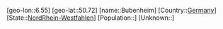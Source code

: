 ﻿---
location: [50.72,6.55]
type: City
tags:
- geo/City


SpocWebEntityId: 29388
isDeleted: false
confidential: public

---
[geo-lon::6.55]
[geo-lat::50.72]
[name::Bubenheim]
[Country::[Germany](geo/Continent/Europe/Germany.md)]
[State::[NordRhein-Westfahlen](NordRhein-Westfahlen)]
[Population::]
[Unknown::]

